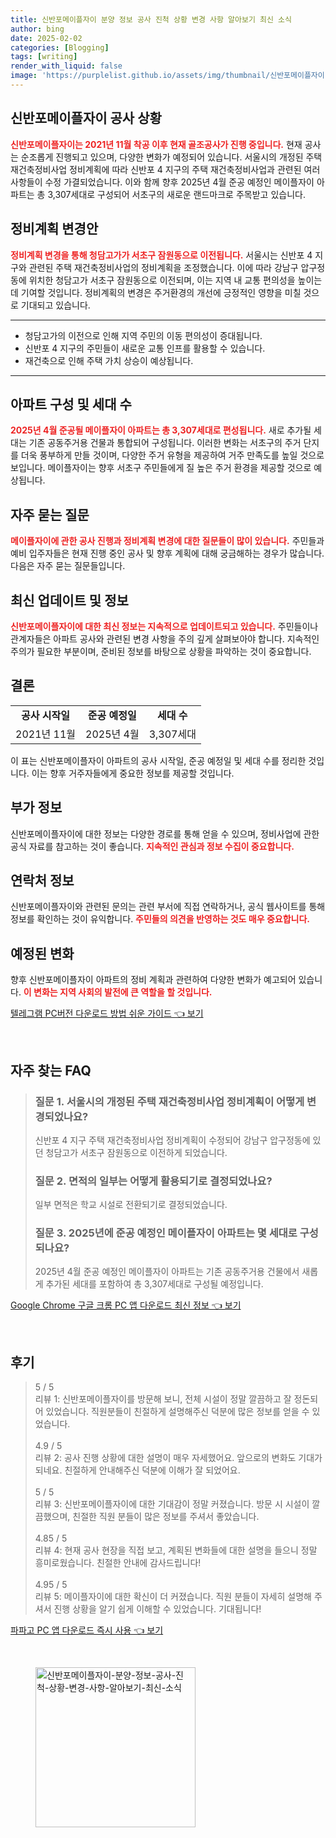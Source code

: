 ```yaml
---
title: 신반포메이플자이 분양 정보 공사 진척 상황 변경 사항 알아보기 최신 소식
author: bing
date: 2025-02-02
categories: [Blogging]
tags: [writing]
render_with_liquid: false
image: 'https://purplelist.github.io/assets/img/thumbnail/신반포메이플자이-분양-정보-공사-진척-상황-변경-사항-알아보기-최신-소식.webp'
---
```



<h2 id='신반포메이플자이_공사상황'>신반포메이플자이 공사 상황</h2>

<p><b><span style="color: #ee2323;">신반포메이플자이는 2021년 11월 착공 이후 현재 골조공사가 진행 중입니다.</span></b> 현재 공사는 순조롭게 진행되고 있으며, 다양한 변화가 예정되어 있습니다. 서울시의 개정된 주택 재건축정비사업 정비계획에 따라 신반포 4 지구의 주택 재건축정비사업과 관련된 여러 사항들이 수정 가결되었습니다. 이와 함께 향후 2025년 4월 준공 예정인 메이플자이 아파트는 총 3,307세대로 구성되어 서초구의 새로운 랜드마크로 주목받고 있습니다. </p>

<h2 id='정비계획변경안'>정비계획 변경안</h2>

<p><b><span style="color: #ee2323;">정비계획 변경을 통해 청담고가가 서초구 잠원동으로 이전됩니다.</span></b> 서울시는 신반포 4 지구와 관련된 주택 재건축정비사업의 정비계획을 조정했습니다. 이에 따라 강남구 압구정동에 위치한 청담고가 서초구 잠원동으로 이전되며, 이는 지역 내 교통 편의성을 높이는 데 기여할 것입니다. 정비계획의 변경은 주거환경의 개선에 긍정적인 영향을 미칠 것으로 기대되고 있습니다. </p>

<hr />

<ul>
    <li>청담고가의 이전으로 인해 지역 주민의 이동 편의성이 증대됩니다.</li>
    <li>신반포 4 지구의 주민들이 새로운 교통 인프를 활용할 수 있습니다.</li>
    <li>재건축으로 인해 주택 가치 상승이 예상됩니다.</li>
</ul>

<hr />

<h2 id='아파트구성'>아파트 구성 및 세대 수</h2>

<p><b><span style="color: #ee2323;">2025년 4월 준공될 메이플자이 아파트는 총 3,307세대로 편성됩니다.</span></b> 새로 추가될 세대는 기존 공동주거용 건물과 통합되어 구성됩니다. 이러한 변화는 서초구의 주거 단지를 더욱 풍부하게 만들 것이며, 다양한 주거 유형을 제공하여 거주 만족도를 높일 것으로 보입니다. 메이플자이는 향후 서초구 주민들에게 질 높은 주거 환경을 제공할 것으로 예상됩니다.</p>

<h2 id='주요질문'>자주 묻는 질문</h2>

<p><b><span style="color: #ee2323;">메이플자이에 관한 공사 진행과 정비계획 변경에 대한 질문들이 많이 있습니다.</span></b> 주민들과 예비 입주자들은 현재 진행 중인 공사 및 향후 계획에 대해 궁금해하는 경우가 많습니다. 다음은 자주 묻는 질문들입니다. </p>

<h2 id='최신정보'>최신 업데이트 및 정보</h2>

<p><b><span style="color: #ee2323;">신반포메이플자이에 대한 최신 정보는 지속적으로 업데이트되고 있습니다.</span></b> 주민들이나 관계자들은 아파트 공사와 관련된 변경 사항을 주의 깊게 살펴보아야 합니다. 지속적인 주의가 필요한 부분이며, 준비된 정보를 바탕으로 상황을 파악하는 것이 중요합니다.</p>

<h2 id='결론'>결론</h2>

<table>
    <tr>
        <td style="text-align: center; height: 17px;"><b>공사 시작일</b></td>
        <td style="text-align: center; height: 17px;"><b>준공 예정일</b></td>
        <td style="text-align: center; height: 17px;"><b>세대 수</b></td>
    </tr>
    <tr>
        <td style="text-align: center; height: 17px;">2021년 11월</td>
        <td style="text-align: center; height: 17px;">2025년 4월</td>
        <td style="text-align: center; height: 17px;">3,307세대</td>
    </tr>
</table>

<p>이 표는 신반포메이플자이 아파트의 공사 시작일, 준공 예정일 및 세대 수를 정리한 것입니다. 이는 향후 거주자들에게 중요한 정보를 제공할 것입니다.</p>

<h2 id='부가정보'>부가 정보</h2>

<p>신반포메이플자이에 대한 정보는 다양한 경로를 통해 얻을 수 있으며, 정비사업에 관한 공식 자료를 참고하는 것이 좋습니다. <b><span style="color: #ee2323;">지속적인 관심과 정보 수집이 중요합니다.</span></b></p>

<h2 id='연락처정보'>연락처 정보</h2>

<p>신반포메이플자이와 관련된 문의는 관련 부서에 직접 연락하거나, 공식 웹사이트를 통해 정보를 확인하는 것이 유익합니다. <b><span style="color: #ee2323;">주민들의 의견을 반영하는 것도 매우 중요합니다.</span></b></p>

<h2 id='예정된변화'>예정된 변화</h2>

<p>향후 신반포메이플자이 아파트의 정비 계획과 관련하여 다양한 변화가 예고되어 있습니다. <b><span style="color: #ee2323;">이 변화는 지역 사회의 발전에 큰 역할을 할 것입니다.</span></b></p>


<p><a class="click-button" title="텔레그램 PC버전 다운로드 방법 쉬운 가이드" href="https://purplelist.github.io/posts/%ED%85%94%EB%A0%88%EA%B7%B8%EB%9E%A8-PC%EB%B2%84%EC%A0%84-%EB%8B%A4%EC%9A%B4%EB%A1%9C%EB%93%9C-%EB%B0%A9%EB%B2%95-%EC%89%AC%EC%9A%B4-%EA%B0%80%EC%9D%B4%EB%93%9C/" rel="dofollow">텔레그램 PC버전 다운로드 방법 쉬운 가이드 👈 보기</a></p><br>
<h2 id='자주_찾는_FAQ'>자주 찾는 FAQ</h2>
<div itemscope="" itemtype="https://schema.org/FAQPage"> 
<blockquote> 
<div itemscope="" itemprop="mainEntity" itemtype="https://schema.org/Question"> 
<h3 itemprop="name">질문 1. 서울시의 개정된 주택 재건축정비사업 정비계획이 어떻게 변경되었나요?</h3> 
<div itemscope="" itemprop="acceptedAnswer" itemtype="https://schema.org/Answer"> 
<span itemprop="text"> 
<p>신반포 4 지구 주택 재건축정비사업 정비계획이 수정되어 강남구 압구정동에 있던 청담고가 서초구 잠원동으로 이전하게 되었습니다.</p> 
</span> 
</div> 
</div> 

<div itemscope="" itemprop="mainEntity" itemtype="https://schema.org/Question"> 
<h3 itemprop="name">질문 2. 면적의 일부는 어떻게 활용되기로 결정되었나요?</h3> 
<div itemscope="" itemprop="acceptedAnswer" itemtype="https://schema.org/Answer"> 
<span itemprop="text"> 
<p>일부 면적은 학교 시설로 전환되기로 결정되었습니다.</p> 
</span> 
</div> 
</div> 

<div itemscope="" itemprop="mainEntity" itemtype="https://schema.org/Question"> 
<h3 itemprop="name">질문 3. 2025년에 준공 예정인 메이플자이 아파트는 몇 세대로 구성되나요?</h3> 
<div itemscope="" itemprop="acceptedAnswer" itemtype="https://schema.org/Answer"> 
<span itemprop="text"> 
<p>2025년 4월 준공 예정인 메이플자이 아파트는 기존 공동주거용 건물에서 새롭게 추가된 세대를 포함하여 총 3,307세대로 구성될 예정입니다.</p> 
</span> 
</div> 
</div> 

</blockquote> 
</div>
<p><a class="click-button" title="Google Chrome 구글 크롬 PC 앱 다운로드 최신 정보" href="https://purplelist.github.io/posts/Google-Chrome-%EA%B5%AC%EA%B8%80-%ED%81%AC%EB%A1%AC-PC-%EC%95%B1-%EB%8B%A4%EC%9A%B4%EB%A1%9C%EB%93%9C-%EC%B5%9C%EC%8B%A0-%EC%A0%95%EB%B3%B4/" rel="dofollow">Google Chrome 구글 크롬 PC 앱 다운로드 최신 정보 👈 보기</a></p><br>
<h2 id='후기'>후기</h2>
<div itemscope itemtype="https://schema.org/Product">
  <blockquote>
  <div itemprop="review" itemscope itemtype="https://schema.org/Review">
      <div itemprop="reviewRating" itemscope itemtype="https://schema.org/Rating"> <span itemprop="ratingValue">5</span> / <span itemprop="bestRating">5</span> </div>
      <span itemprop="reviewBody">리뷰 1: 신반포메이플자이를 방문해 보니, 전체 시설이 정말 깔끔하고 잘 정돈되어 있었습니다. 직원분들이 친절하게 설명해주신 덕분에 많은 정보를 얻을 수 있었습니다.</span>
  </div>
  <br>
  <div itemprop="review" itemscope itemtype="https://schema.org/Review">
      <div itemprop="reviewRating" itemscope itemtype="https://schema.org/Rating"> <span itemprop="ratingValue">4.9</span> / <span itemprop="bestRating">5</span> </div>
      <span itemprop="reviewBody">리뷰 2: 공사 진행 상황에 대한 설명이 매우 자세했어요. 앞으로의 변화도 기대가 되네요. 친절하게 안내해주신 덕분에 이해가 잘 되었어요.</span>
  </div>
  <br>
  <div itemprop="review" itemscope itemtype="https://schema.org/Review">
      <div itemprop="reviewRating" itemscope itemtype="https://schema.org/Rating"> <span itemprop="ratingValue">5</span> / <span itemprop="bestRating">5</span> </div>
      <span itemprop="reviewBody">리뷰 3: 신반포메이플자이에 대한 기대감이 정말 커졌습니다. 방문 시 시설이 깔끔했으며, 친절한 직원 분들이 많은 정보를 주셔서 좋았습니다.</span>
  </div>
  <br>
  <div itemprop="review" itemscope itemtype="https://schema.org/Review">
      <div itemprop="reviewRating" itemscope itemtype="https://schema.org/Rating"> <span itemprop="ratingValue">4.85</span> / <span itemprop="bestRating">5</span> </div>
      <span itemprop="reviewBody">리뷰 4: 현재 공사 현장을 직접 보고, 계획된 변화들에 대한 설명을 들으니 정말 흥미로웠습니다. 친절한 안내에 감사드립니다!</span>
  </div>
  <br>
  <div itemprop="review" itemscope itemtype="https://schema.org/Review">
      <div itemprop="reviewRating" itemscope itemtype="https://schema.org/Rating"> <span itemprop="ratingValue">4.95</span> / <span itemprop="bestRating">5</span> </div>
      <span itemprop="reviewBody">리뷰 5: 메이플자이에 대한 확신이 더 커졌습니다. 직원 분들이 자세히 설명해 주셔서 진행 상황을 알기 쉽게 이해할 수 있었습니다. 기대됩니다!</span>
  </div>
  </blockquote>
</div>
<p><a class="click-button" title="파파고 PC 앱 다운로드 즉시 사용" href="https://purplelist.github.io/posts/%ED%8C%8C%ED%8C%8C%EA%B3%A0-PC-%EC%95%B1-%EB%8B%A4%EC%9A%B4%EB%A1%9C%EB%93%9C-%EC%A6%89%EC%8B%9C-%EC%82%AC%EC%9A%A9/" rel="dofollow">파파고 PC 앱 다운로드 즉시 사용 👈 보기</a></p><br>
<figure class="image"><img src="https://purplelist.github.io/assets/img/thumbnail/신반포메이플자이-분양-정보-공사-진척-상황-변경-사항-알아보기-최신-소식.webp" alt="신반포메이플자이-분양-정보-공사-진척-상황-변경-사항-알아보기-최신-소식" width="256" height="256"></figure>
